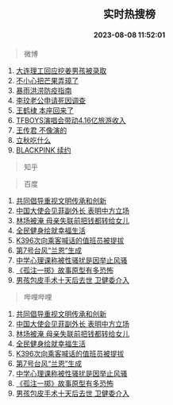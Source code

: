 <div align="center"><h2>实时热搜榜</h2><h4>2023-08-08 11:52:01</h4></div>

> 微博  

1. [大连理工回应挖姜男孩被录取](https://s.weibo.com/weibo?q=%23%E5%A4%A7%E8%BF%9E%E7%90%86%E5%B7%A5%E5%9B%9E%E5%BA%94%E6%8C%96%E5%A7%9C%E7%94%B7%E5%AD%A9%E8%A2%AB%E5%BD%95%E5%8F%96%23&t=31&band_rank=1&Refer=top)<br />
2. [不小心把芒果弄璋了](https://s.weibo.com/weibo?q=%23%E4%B8%8D%E5%B0%8F%E5%BF%83%E6%8A%8A%E8%8A%92%E6%9E%9C%E5%BC%84%E7%92%8B%E4%BA%86%23&t=31&band_rank=2&Refer=top)<br />
3. [暴雨洪涝防疫指南](https://s.weibo.com/weibo?q=%23%E6%9A%B4%E9%9B%A8%E6%B4%AA%E6%B6%9D%E9%98%B2%E7%96%AB%E6%8C%87%E5%8D%97%23&t=31&band_rank=3&Refer=top)<br />
4. [李玟老公申请死因调查](https://s.weibo.com/weibo?q=%23%E6%9D%8E%E7%8E%9F%E8%80%81%E5%85%AC%E7%94%B3%E8%AF%B7%E6%AD%BB%E5%9B%A0%E8%B0%83%E6%9F%A5%23&t=31&band_rank=4&Refer=top)<br />
5. [王鹤棣 本座回来了](https://s.weibo.com/weibo?q=%E7%8E%8B%E9%B9%A4%E6%A3%A3%20%E6%9C%AC%E5%BA%A7%E5%9B%9E%E6%9D%A5%E4%BA%86&t=31&band_rank=5&Refer=top)<br />
6. [TFBOYS演唱会带动4.16亿旅游收入](https://s.weibo.com/weibo?q=%23TFBOYS%E6%BC%94%E5%94%B1%E4%BC%9A%E5%B8%A6%E5%8A%A84.16%E4%BA%BF%E6%97%85%E6%B8%B8%E6%94%B6%E5%85%A5%23&t=31&band_rank=6&Refer=top)<br />
7. [王传君 不像演的](https://s.weibo.com/weibo?q=%E7%8E%8B%E4%BC%A0%E5%90%9B%20%E4%B8%8D%E5%83%8F%E6%BC%94%E7%9A%84&t=31&band_rank=7&Refer=top)<br />
8. [立秋吃什么](https://s.weibo.com/weibo?q=%E7%AB%8B%E7%A7%8B%E5%90%83%E4%BB%80%E4%B9%88&t=31&band_rank=8&Refer=top)<br />
9. [BLACKPINK 续约](https://s.weibo.com/weibo?q=BLACKPINK%20%E7%BB%AD%E7%BA%A6&t=31&band_rank=9&Refer=top)<br />

> 知乎  


> 百度  

1. [共同倡导重视文明传承和创新](https://www.baidu.com/s?wd=%E5%85%B1%E5%90%8C%E5%80%A1%E5%AF%BC%E9%87%8D%E8%A7%86%E6%96%87%E6%98%8E%E4%BC%A0%E6%89%BF%E5%92%8C%E5%88%9B%E6%96%B0&sa=fyb_news&rsv_dl=fyb_news)<br />
2. [中国大使会见菲副外长 表明中方立场](https://www.baidu.com/s?wd=%E4%B8%AD%E5%9B%BD%E5%A4%A7%E4%BD%BF%E4%BC%9A%E8%A7%81%E8%8F%B2%E5%89%AF%E5%A4%96%E9%95%BF+%E8%A1%A8%E6%98%8E%E4%B8%AD%E6%96%B9%E7%AB%8B%E5%9C%BA&sa=fyb_news&rsv_dl=fyb_news)<br />
3. [林场被淹 母亲失联前把钱都转给女儿](https://www.baidu.com/s?wd=%E6%9E%97%E5%9C%BA%E8%A2%AB%E6%B7%B9+%E6%AF%8D%E4%BA%B2%E5%A4%B1%E8%81%94%E5%89%8D%E6%8A%8A%E9%92%B1%E9%83%BD%E8%BD%AC%E7%BB%99%E5%A5%B3%E5%84%BF&sa=fyb_news&rsv_dl=fyb_news)<br />
4. [全民健身绘就幸福生活](https://www.baidu.com/s?wd=%E5%85%A8%E6%B0%91%E5%81%A5%E8%BA%AB%E7%BB%98%E5%B0%B1%E5%B9%B8%E7%A6%8F%E7%94%9F%E6%B4%BB&sa=fyb_news&rsv_dl=fyb_news)<br />
5. [K396次向乘客喊话的值班员被提拔](https://www.baidu.com/s?wd=K396%E6%AC%A1%E5%90%91%E4%B9%98%E5%AE%A2%E5%96%8A%E8%AF%9D%E7%9A%84%E5%80%BC%E7%8F%AD%E5%91%98%E8%A2%AB%E6%8F%90%E6%8B%94&sa=fyb_news&rsv_dl=fyb_news)<br />
6. [第7号台风“兰恩”生成](https://www.baidu.com/s?wd=%E7%AC%AC7%E5%8F%B7%E5%8F%B0%E9%A3%8E%E2%80%9C%E5%85%B0%E6%81%A9%E2%80%9D%E7%94%9F%E6%88%90&sa=fyb_news&rsv_dl=fyb_news)<br />
7. [中学心理课称被性骚扰是因举止风骚](https://www.baidu.com/s?wd=%E4%B8%AD%E5%AD%A6%E5%BF%83%E7%90%86%E8%AF%BE%E7%A7%B0%E8%A2%AB%E6%80%A7%E9%AA%9A%E6%89%B0%E6%98%AF%E5%9B%A0%E4%B8%BE%E6%AD%A2%E9%A3%8E%E9%AA%9A&sa=fyb_news&rsv_dl=fyb_news)<br />
8. [《孤注一掷》故事原型有多恐怖](https://www.baidu.com/s?wd=%E3%80%8A%E5%AD%A4%E6%B3%A8%E4%B8%80%E6%8E%B7%E3%80%8B%E6%95%85%E4%BA%8B%E5%8E%9F%E5%9E%8B%E6%9C%89%E5%A4%9A%E6%81%90%E6%80%96&sa=fyb_news&rsv_dl=fyb_news)<br />
9. [男孩包皮手术十天后去世 卫健委介入](https://www.baidu.com/s?wd=%E7%94%B7%E5%AD%A9%E5%8C%85%E7%9A%AE%E6%89%8B%E6%9C%AF%E5%8D%81%E5%A4%A9%E5%90%8E%E5%8E%BB%E4%B8%96+%E5%8D%AB%E5%81%A5%E5%A7%94%E4%BB%8B%E5%85%A5&sa=fyb_news&rsv_dl=fyb_news)<br />

> 哔哩哔哩  

1. [共同倡导重视文明传承和创新](https://www.baidu.com/s?wd=%E5%85%B1%E5%90%8C%E5%80%A1%E5%AF%BC%E9%87%8D%E8%A7%86%E6%96%87%E6%98%8E%E4%BC%A0%E6%89%BF%E5%92%8C%E5%88%9B%E6%96%B0&sa=fyb_news&rsv_dl=fyb_news)<br />
2. [中国大使会见菲副外长 表明中方立场](https://www.baidu.com/s?wd=%E4%B8%AD%E5%9B%BD%E5%A4%A7%E4%BD%BF%E4%BC%9A%E8%A7%81%E8%8F%B2%E5%89%AF%E5%A4%96%E9%95%BF+%E8%A1%A8%E6%98%8E%E4%B8%AD%E6%96%B9%E7%AB%8B%E5%9C%BA&sa=fyb_news&rsv_dl=fyb_news)<br />
3. [林场被淹 母亲失联前把钱都转给女儿](https://www.baidu.com/s?wd=%E6%9E%97%E5%9C%BA%E8%A2%AB%E6%B7%B9+%E6%AF%8D%E4%BA%B2%E5%A4%B1%E8%81%94%E5%89%8D%E6%8A%8A%E9%92%B1%E9%83%BD%E8%BD%AC%E7%BB%99%E5%A5%B3%E5%84%BF&sa=fyb_news&rsv_dl=fyb_news)<br />
4. [全民健身绘就幸福生活](https://www.baidu.com/s?wd=%E5%85%A8%E6%B0%91%E5%81%A5%E8%BA%AB%E7%BB%98%E5%B0%B1%E5%B9%B8%E7%A6%8F%E7%94%9F%E6%B4%BB&sa=fyb_news&rsv_dl=fyb_news)<br />
5. [K396次向乘客喊话的值班员被提拔](https://www.baidu.com/s?wd=K396%E6%AC%A1%E5%90%91%E4%B9%98%E5%AE%A2%E5%96%8A%E8%AF%9D%E7%9A%84%E5%80%BC%E7%8F%AD%E5%91%98%E8%A2%AB%E6%8F%90%E6%8B%94&sa=fyb_news&rsv_dl=fyb_news)<br />
6. [第7号台风“兰恩”生成](https://www.baidu.com/s?wd=%E7%AC%AC7%E5%8F%B7%E5%8F%B0%E9%A3%8E%E2%80%9C%E5%85%B0%E6%81%A9%E2%80%9D%E7%94%9F%E6%88%90&sa=fyb_news&rsv_dl=fyb_news)<br />
7. [中学心理课称被性骚扰是因举止风骚](https://www.baidu.com/s?wd=%E4%B8%AD%E5%AD%A6%E5%BF%83%E7%90%86%E8%AF%BE%E7%A7%B0%E8%A2%AB%E6%80%A7%E9%AA%9A%E6%89%B0%E6%98%AF%E5%9B%A0%E4%B8%BE%E6%AD%A2%E9%A3%8E%E9%AA%9A&sa=fyb_news&rsv_dl=fyb_news)<br />
8. [《孤注一掷》故事原型有多恐怖](https://www.baidu.com/s?wd=%E3%80%8A%E5%AD%A4%E6%B3%A8%E4%B8%80%E6%8E%B7%E3%80%8B%E6%95%85%E4%BA%8B%E5%8E%9F%E5%9E%8B%E6%9C%89%E5%A4%9A%E6%81%90%E6%80%96&sa=fyb_news&rsv_dl=fyb_news)<br />
9. [男孩包皮手术十天后去世 卫健委介入](https://www.baidu.com/s?wd=%E7%94%B7%E5%AD%A9%E5%8C%85%E7%9A%AE%E6%89%8B%E6%9C%AF%E5%8D%81%E5%A4%A9%E5%90%8E%E5%8E%BB%E4%B8%96+%E5%8D%AB%E5%81%A5%E5%A7%94%E4%BB%8B%E5%85%A5&sa=fyb_news&rsv_dl=fyb_news)<br />
